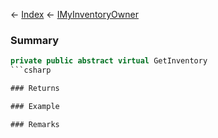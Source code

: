← [Index](Api-Index) ← [IMyInventoryOwner](VRage.Game.ModAPI.Ingame.IMyInventoryOwner)

### Summary

```csharp
private public abstract virtual GetInventory
```csharp

### Returns

### Example

### Remarks

